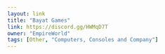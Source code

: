 ```yaml
---
layout: link
title: "Bayat Games"
link: https://discord.gg/HWMqD7T
owner: "EmpireWorld"
tags: [Other, "Computers, Consoles and Company"]
---
```

